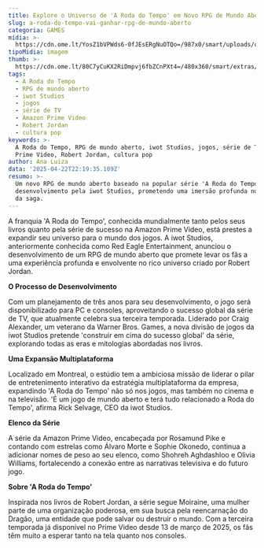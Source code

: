 ```yaml
---
title: Explore o Universo de 'A Roda do Tempo' em Novo RPG de Mundo Aberto
slug: a-roda-do-tempo-vai-ganhar-rpg-de-mundo-aberto
categoria: GAMES
midia: >-
  https://cdn.ome.lt/YosZ1bVPWds6-0fJEsERgNuOTQo=/987x0/smart/uploads/conteudo/fotos/Design_sem_nome_-_2025-04-22T183855.472.png
tipoMidia: imagem
thumb: >-
  https://cdn.ome.lt/80C7yCuKX2RiDmpvj6fbZCnPXt4=/480x360/smart/extras/conteudos/Design_sem_nome_-_2025-04-22T183855.472.png
tags:
  - A Roda do Tempo
  - RPG de mundo aberto
  - iwot Studios
  - jogos
  - série de TV
  - Amazon Prime Video
  - Robert Jordan
  - cultura pop
keywords: >-
  A Roda do Tempo, RPG de mundo aberto, iwot Studios, jogos, série de TV, Amazon
  Prime Video, Robert Jordan, cultura pop
author: Ana Luiza
data: '2025-04-22T22:19:35.109Z'
resumo: >-
  Um novo RPG de mundo aberto baseado na popular série 'A Roda do Tempo' está em
  desenvolvimento pela iwot Studios, prometendo uma imersão profunda no universo
  da saga.
---
```


A franquia 'A Roda do Tempo', conhecida mundialmente tanto pelos seus livros quanto pela série de sucesso na Amazon Prime Video, está prestes a expandir seu universo para o mundo dos jogos. A iwot Studios, anteriormente conhecida como Red Eagle Entertainment, anunciou o desenvolvimento de um RPG de mundo aberto que promete levar os fãs a uma experiência profunda e envolvente no rico universo criado por Robert Jordan.

**O Processo de Desenvolvimento**

Com um planejamento de três anos para seu desenvolvimento, o jogo será disponibilizado para PC e consoles, aproveitando o sucesso global da série de TV, que atualmente celebra sua terceira temporada. Liderado por Craig Alexander, um veterano da Warner Bros. Games, a nova divisão de jogos da iwot Studios pretende 'construir em cima do sucesso global' da série, explorando todas as eras e mitologias abordadas nos livros.

**Uma Expansão Multiplataforma**

Localizado em Montreal, o estúdio tem a ambiciosa missão de liderar o pilar de entretenimento interativo da estratégia multiplataforma da empresa, expandindo 'A Roda do Tempo' não só nos jogos, mas também no cinema e na televisão. 'É um jogo de mundo aberto e terá tudo relacionado a Roda do Tempo', afirma Rick Selvage, CEO da iwot Studios.

**Elenco da Série**

A série da Amazon Prime Video, encabeçada por Rosamund Pike e contando com estrelas como Álvaro Morte e Sophie Okonedo, continua a adicionar nomes de peso ao seu elenco, como Shohreh Aghdashloo e Olivia Williams, fortalecendo a conexão entre as narrativas televisiva e do futuro jogo.

**Sobre 'A Roda do Tempo'**

Inspirada nos livros de Robert Jordan, a série segue Moiraine, uma mulher parte de uma organização poderosa, em sua busca pela reencarnação do Dragão, uma entidade que pode salvar ou destruir o mundo. Com a terceira temporada já disponível no Prime Video desde 13 de março de 2025, os fãs têm muito a esperar tanto na tela quanto nos consoles.
